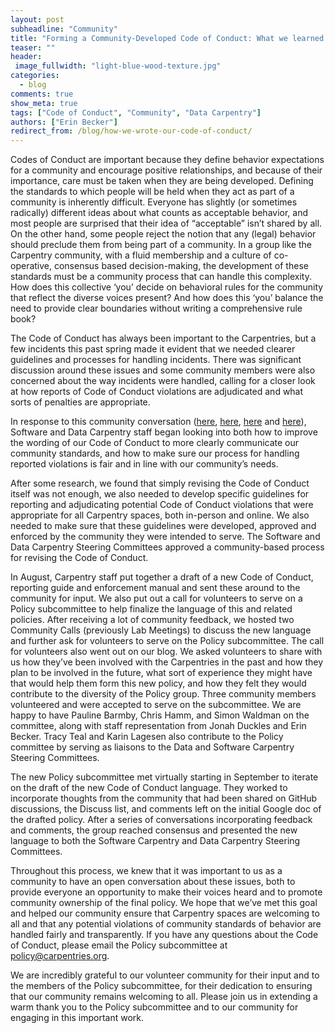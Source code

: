 ```yaml
---
layout: post
subheadline: "Community"
title: "Forming a Community-Developed Code of Conduct: What we learned."
teaser: ""
header:
 image_fullwidth: "light-blue-wood-texture.jpg"
categories:
  - blog
comments: true
show_meta: true
tags: ["Code of Conduct", "Community", "Data Carpentry"]
authors: ["Erin Becker"]
redirect_from: /blog/how-we-wrote-our-code-of-conduct/
---
```



Codes of Conduct are important because they define behavior expectations for a community and encourage positive relationships,
and because of their importance, care must be taken when they are being developed. Defining the standards to which people will be
held when they act as part of a community is inherently difficult. Everyone has slightly (or sometimes radically) different ideas
about what counts as acceptable behavior, and most people are surprised that their idea of “acceptable” isn’t shared by all.
On the other hand, some people reject the notion that any (legal) behavior should preclude them from being part of a community.
In a group like the Carpentry community, with a fluid membership and a culture of co-operative, consensus based decision-making,
the development of these standards must be a community process that can handle this complexity. How does this collective ‘you’
decide on behavioral rules for the community that reflect the diverse voices present? And how does this ‘you’ balance the need
to provide clear boundaries without writing a comprehensive rule book?  


The Code of Conduct has always been important to the Carpentries, but a
few incidents this past spring made it evident that we needed clearer
guidelines and processes for handling incidents. There was significant discussion around
these issues and some community members were also concerned about the way incidents were
handled, calling for a closer look at how reports of Code of Conduct violations are
adjudicated and what sorts of penalties are appropriate.  


In response to this community conversation ([here](https://github.com/swcarpentry/board/issues/111),
[here](https://github.com/swcarpentry/board/issues/114), [here](https://github.com/swcarpentry/board/pull/115)
and [here](https://github.com/swcarpentry/board/pull/116)), Software and Data Carpentry staff began looking into
both how to improve the wording of our Code of Conduct to more clearly communicate our community standards, and how
to make sure our process for handling reported violations is fair and in line with our community’s needs.  


After some research, we found that simply revising the Code of Conduct itself was not enough, we also needed
to develop specific guidelines for reporting and adjudicating potential Code of Conduct violations that were
appropriate for all Carpentry spaces, both in-person and online. We also needed to make sure that these guidelines
were developed, approved and enforced by the community they were intended to serve. The Software and Data Carpentry Steering
Committees approved a community-based process for revising the Code of Conduct.  


In August, Carpentry staff put together a draft of a new Code of Conduct, reporting guide and enforcement
manual and sent these around to the community for input. We also put out a call for volunteers to serve
on a Policy subcommittee to help finalize the language of this and related policies. After receiving a
lot of community feedback, we hosted two Community Calls (previously Lab Meetings) to discuss the new
language and further ask for volunteers to serve on the Policy subcommittee. The call for volunteers also went out on our blog.
We asked volunteers to share with us how they’ve been involved with the Carpentries in the past and how they plan to be involved
in the future, what sort of experience they might have that would help them form this new policy, and how they felt they would
contribute to the diversity of the Policy group. Three community members volunteered and were accepted to serve on the subcommittee.
We are happy to have Pauline Barmby, Chris Hamm, and Simon Waldman on the committee, along with staff representation from Jonah Duckles
and Erin Becker. Tracy Teal and Karin Lagesen also contribute to the Policy committee by serving as liaisons to the Data and
Software Carpentry Steering Committees.  


The new Policy subcommittee met virtually starting in September to iterate on the draft of the new Code of Conduct language.
They worked to incorporate thoughts from the community that had been shared on GitHub discussions, the Discuss list,
and comments left on the initial Google doc of the drafted policy. After a series of conversations incorporating feedback
and comments, the group reached consensus and presented the new language to both the Software Carpentry and Data Carpentry
Steering Committees.  


Throughout this process, we knew that it was important to us as a community to have an open conversation
about these issues, both to provide everyone an opportunity to make their voices heard and to promote community
ownership of the final policy. We hope that we’ve met this goal and helped our community ensure that Carpentry spaces
are welcoming to all and that any potential violations of community standards of behavior are handled fairly and transparently.
If you have any questions about the Code of Conduct, please email the Policy subcommittee at
[policy@carpentries.org](mailto:policy@carpentries.org).  


We are incredibly grateful to our volunteer community for their input and to the members of the Policy subcommittee,
for their dedication to ensuring that our community remains welcoming to all. Please join us in extending a warm thank
you to the Policy subcommittee and to our community for engaging in this important work.  
